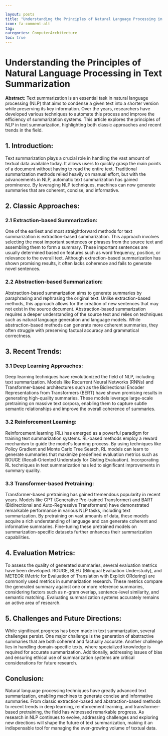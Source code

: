 ```yaml
---

layout: posts
title: "Understanding the Principles of Natural Language Processing in Text Summarization"
icon: fa-comment-alt
tag:      
categories: ComputerArchitecture
toc: true
---
```




# Understanding the Principles of Natural Language Processing in Text Summarization

**Abstract:**
Text summarization is an essential task in natural language processing (NLP) that aims to condense a given text into a shorter version while preserving its key information. Over the years, researchers have developed various techniques to automate this process and improve the efficiency of summarization systems. This article explores the principles of NLP in text summarization, highlighting both classic approaches and recent trends in the field.

## 1. Introduction:
Text summarization plays a crucial role in handling the vast amount of textual data available today. It allows users to quickly grasp the main points of a document without having to read the entire text. Traditional summarization methods relied heavily on manual effort, but with the advancements in NLP, automatic text summarization has gained prominence. By leveraging NLP techniques, machines can now generate summaries that are coherent, concise, and informative.

## 2. Classic Approaches:
### 2.1 Extraction-based Summarization:
One of the earliest and most straightforward methods for text summarization is extraction-based summarization. This approach involves selecting the most important sentences or phrases from the source text and assembling them to form a summary. These important sentences are usually determined based on features such as word frequency, position, or relevance to the overall text. Although extraction-based summarization has shown promising results, it often lacks coherence and fails to generate novel sentences.

### 2.2 Abstraction-based Summarization:
Abstraction-based summarization aims to generate summaries by paraphrasing and rephrasing the original text. Unlike extraction-based methods, this approach allows for the creation of new sentences that may not exist in the source document. Abstraction-based summarization requires a deeper understanding of the source text and relies on techniques such as natural language generation and language models. While abstraction-based methods can generate more coherent summaries, they often struggle with preserving factual accuracy and grammatical correctness.

## 3. Recent Trends:
### 3.1 Deep Learning Approaches:
Deep learning techniques have revolutionized the field of NLP, including text summarization. Models like Recurrent Neural Networks (RNNs) and Transformer-based architectures such as the Bidirectional Encoder Representations from Transformers (BERT) have shown promising results in generating high-quality summaries. These models leverage large-scale pretraining on massive text corpora, enabling them to capture subtle semantic relationships and improve the overall coherence of summaries.

### 3.2 Reinforcement Learning:
Reinforcement learning (RL) has emerged as a powerful paradigm for training text summarization systems. RL-based methods employ a reward mechanism to guide the model's learning process. By using techniques like Policy Gradient and Monte Carlo Tree Search, RL models can learn to generate summaries that maximize predefined evaluation metrics such as ROUGE (Recall-Oriented Understudy for Gisting Evaluation). Incorporating RL techniques in text summarization has led to significant improvements in summary quality.

### 3.3 Transformer-based Pretraining:
Transformer-based pretraining has gained tremendous popularity in recent years. Models like GPT (Generative Pre-trained Transformer) and BART (Bidirectional and Auto-Regressive Transformers) have demonstrated remarkable performance in various NLP tasks, including text summarization. By pretraining on vast amounts of data, these models acquire a rich understanding of language and can generate coherent and informative summaries. Fine-tuning these pretrained models on summarization-specific datasets further enhances their summarization capabilities.

## 4. Evaluation Metrics:
To assess the quality of generated summaries, several evaluation metrics have been developed. ROUGE, BLEU (Bilingual Evaluation Understudy), and METEOR (Metric for Evaluation of Translation with Explicit ORdering) are commonly used metrics in summarization research. These metrics compare the generated summary against one or more reference summaries, considering factors such as n-gram overlap, sentence-level similarity, and semantic matching. Evaluating summarization systems accurately remains an active area of research.

## 5. Challenges and Future Directions:
While significant progress has been made in text summarization, several challenges persist. One major challenge is the generation of abstractive summaries that are both coherent and factually accurate. Another challenge lies in handling domain-specific texts, where specialized knowledge is required for accurate summarization. Additionally, addressing issues of bias and ensuring ethical use of summarization systems are critical considerations for future research.

## Conclusion:
Natural language processing techniques have greatly advanced text summarization, enabling machines to generate concise and informative summaries. From classic extraction-based and abstraction-based methods to recent trends in deep learning, reinforcement learning, and transformer-based pretraining, the field has witnessed remarkable progress. As research in NLP continues to evolve, addressing challenges and exploring new directions will shape the future of text summarization, making it an indispensable tool for managing the ever-growing volume of textual data.